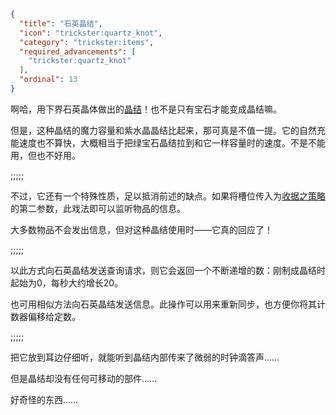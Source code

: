 ```json
{
  "title": "石英晶结",
  "icon": "trickster:quartz_knot",
  "category": "trickster:items",
  "required_advancements": [
    "trickster:quartz_knot"
  ],
  "ordinal": 13
}
```

啊哈，用下界石英晶体做出的[晶结](^trickster:items/knots)！也不是只有宝石才能变成晶结嘛。


但是，这种晶结的魔力容量和紫水晶晶结比起来，那可真是不值一提。它的自然充能速度也不算快，大概相当于把绿宝石晶结拉到和它一样容量时的速度。不是不能用，但也不好用。

;;;;;

不过，它还有一个特殊性质，足以抵消前述的缺点。如果将槽位传入为[收据之策略](^trickster:ploys/message#3)的第二参数，此戏法即可以监听物品的信息。


大多数物品不会发出信息，但对这种晶结使用时——它真的回应了！

;;;;;

以此方式向石英晶结发送查询请求，则它会返回一个不断递增的数：刚制成晶结时起始为0，每秒大约增长20。


也可用相似方法向石英晶结发送信息。此操作可以用来重新同步，也方便你将其计数器偏移给定数。

;;;;;

把它放到耳边仔细听，就能听到晶结内部传来了微弱的时钟滴答声……


但是晶结却没有任何可移动的部件……


好奇怪的东西……
